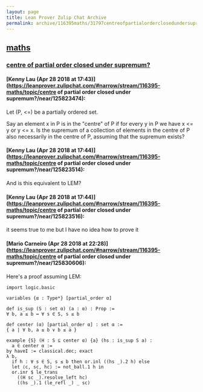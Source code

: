 ```yaml
---
layout: page
title: Lean Prover Zulip Chat Archive 
permalink: archive/116395maths/31797centreofpartialorderclosedundersupremum.html
---
```


## [maths](index.html)
### [centre of partial order closed under supremum?](31797centreofpartialorderclosedundersupremum.html)

#### [Kenny Lau (Apr 28 2018 at 17:43)](https://leanprover.zulipchat.com/#narrow/stream/116395-maths/topic/centre of partial order closed under supremum?/near/125823474):
Let (P, <=) be a partially ordered set.

Say an element x in P is in the "centre" of P if for every y in P we have x <= y or y <= x.
Is the supremum of a collection of elements in the centre of P also necessarily in the centre of P, assuming that the supremum exists?

#### [Kenny Lau (Apr 28 2018 at 17:44)](https://leanprover.zulipchat.com/#narrow/stream/116395-maths/topic/centre of partial order closed under supremum?/near/125823514):
And is this equivalent to LEM?

#### [Kenny Lau (Apr 28 2018 at 17:44)](https://leanprover.zulipchat.com/#narrow/stream/116395-maths/topic/centre of partial order closed under supremum?/near/125823516):
it seems true to me but I have no idea how to prove it

#### [Mario Carneiro (Apr 28 2018 at 22:28)](https://leanprover.zulipchat.com/#narrow/stream/116395-maths/topic/centre of partial order closed under supremum?/near/125830606):
Here's a proof assuming LEM:
```
import logic.basic

variables {α : Type*} [partial_order α]

def is_sup (S : set α) (a : α) : Prop :=
∀ b, a ≤ b ↔ ∀ s ∈ S, s ≤ b

def center (α) [partial_order α] : set α :=
{ a | ∀ b, a ≤ b ∨ b ≤ a }

example {S} (H : S ⊆ center α) {a} (hs : is_sup S a) :
  a ∈ center α :=
by haveI := classical.dec; exact
λ b,
  if h : ∀ s ∈ S, s ≤ b then or.inl ((hs _).2 h) else
  let ⟨c, sc, hc⟩ := not_ball.1 h in
  or.inr $ le_trans
    ((H sc _).resolve_left hc)
    ((hs _).1 (le_refl _) _ sc)
```

